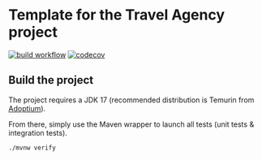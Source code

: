 # Template for the Travel Agency project

[![build workflow](https://github.com/ToTen9/travel_agency/actions/workflows/build.yml/badge.svg)](https://github.com/ToTen9/travel_agency/actions)
[![codecov](https://codecov.io/gh/ToTen9/travel_agency/branch/main/graph/badge.svg)](https://codecov.io/gh/ToTen9/travel_agency)

## Build the project

The project requires a JDK 17 (recommended distribution is Temurin from [Adoptium](https://adoptium.net/)). 

From there, simply use the Maven wrapper to launch all tests (unit tests & integration tests).

`./mvnw verify`


